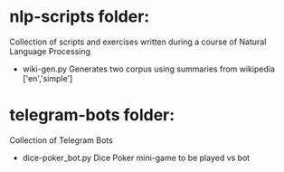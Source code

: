 # nlp-scripts folder:
Collection of scripts and exercises written during a course of Natural Language Processing
- wiki-gen.py Generates two corpus using summaries from wikipedia ['en','simple']
# telegram-bots folder:
Collection of Telegram Bots 
- dice-poker_bot.py Dice Poker mini-game to be played vs bot
